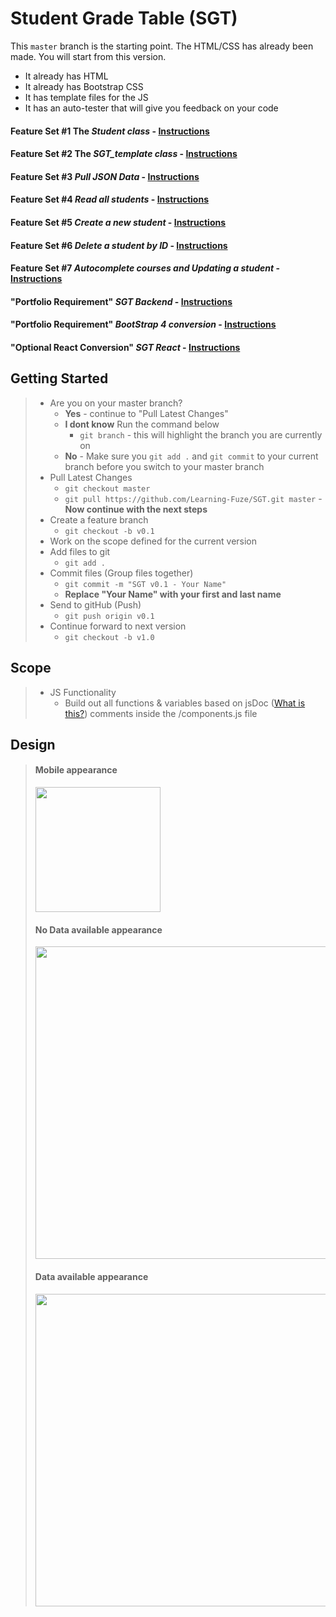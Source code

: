 # Student Grade Table (SGT)

This `master` branch is the starting point. The HTML/CSS has already been made. You will start from this version.
- It already has HTML
- It already has Bootstrap CSS
- It has template files for the JS
- It has an auto-tester that will give you feedback on your code

#### Feature Set #1 The *Student class* - [Instructions](guides/features/student-class.md)
#### Feature Set #2 The *SGT_template class* - [Instructions](guides/features/sgt-template-class.md)
#### Feature Set #3 *Pull JSON Data* - [Instructions](guides/features/pull-json-data.md)
#### Feature Set #4 *Read all students* - [Instructions](guides/features/read-all-students.md)
#### Feature Set #5 *Create a new student* - [Instructions](guides/features/create-new-student.md)
#### Feature Set #6 *Delete a student by ID* - [Instructions](guides/features/delete-student.md)
#### Feature Set #7 *Autocomplete courses and Updating a student* - [Instructions](guides/features/autocomplete-update.md)
#### "Portfolio Requirement" *SGT Backend* - [Instructions](guides/features/sgt-backend.md)
#### "Portfolio Requirement" *BootStrap 4 conversion* - [Instructions](guides/features/bootstrap4-conversion.md)
####  "Optional React Conversion" *SGT React* - [Instructions](guides/features/sgt-react.md)

## Getting Started
> - Are you on your master branch?
>   - **Yes** - continue to "Pull Latest Changes"
>   - **I dont know** Run the command below
>       - `git branch` - this will highlight the branch you are currently on
>   - **No** - Make sure you `git add .` and `git commit` to your current branch before you switch to your master branch
> - Pull Latest Changes
>   - `git checkout master`
>   - `git pull https://github.com/Learning-Fuze/SGT.git master` - **Now continue with the next steps**
> - Create a feature branch
>   - `git checkout -b v0.1`
> - Work on the scope defined for the current version
> - Add files to git
>   - `git add .`
> - Commit files (Group files together)
>   - `git commit -m "SGT v0.1 - Your Name"`
>   - **Replace "Your Name" with your first and last name**
> - Send to gitHub (Push)
>   - `git push origin v0.1`
> - Continue forward to next version
>   - `git checkout -b v1.0`

## Scope
> - JS Functionality
>   - Build out all functions & variables based on jsDoc (<a href="https://en.wikipedia.org/wiki/JSDoc" target="_blank">What is this?</a>) comments inside the /components.js file


## Design
> #### Mobile appearance
> <img src="https://cloud.githubusercontent.com/assets/10343746/9148427/0384d076-3d30-11e5-83ff-4d10ae2daf70.png" width="200"/>
>
> #### No Data available appearance
> <img src="https://cloud.githubusercontent.com/assets/10343746/9148435/1d8f2bc4-3d30-11e5-926d-72a2a086fd8b.png" width="500"/>
>
> #### Data available appearance
><img src="https://cloud.githubusercontent.com/assets/10343746/9148437/22e2566e-3d30-11e5-9401-ba2cb8309d65.png" width="500"/>
